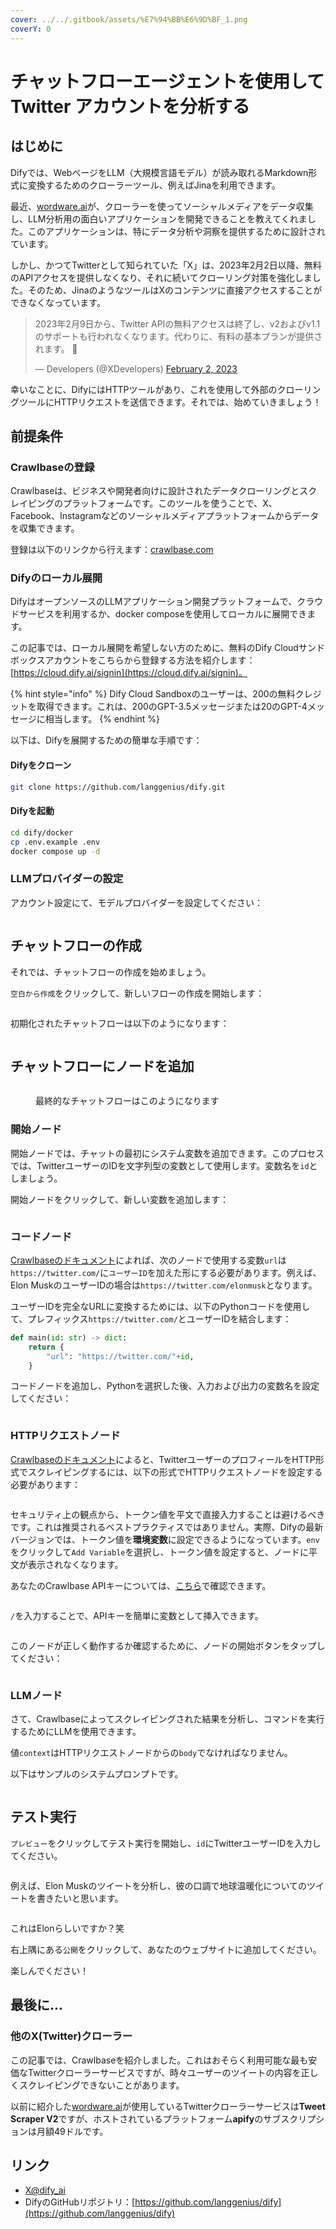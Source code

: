 ```yaml
---
cover: ../../.gitbook/assets/%E7%94%BB%E6%9D%BF_1.png
coverY: 0
---
```


# チャットフローエージェントを使用して Twitter アカウントを分析する

## はじめに

Difyでは、WebページをLLM（大規模言語モデル）が読み取れるMarkdown形式に変換するためのクローラーツール、例えばJinaを利用できます。

最近、[wordware.ai](https://www.wordware.ai/)が、クローラーを使ってソーシャルメディアをデータ収集し、LLM分析用の面白いアプリケーションを開発できることを教えてくれました。このアプリケーションは、特にデータ分析や洞察を提供するために設計されています。

しかし、かつてTwitterとして知られていた「X」は、2023年2月2日以降、無料のAPIアクセスを提供しなくなり、それに続いてクローリング対策を強化しました。そのため、JinaのようなツールはXのコンテンツに直接アクセスすることができなくなっています。

> 2023年2月9日から、Twitter APIの無料アクセスは終了し、v2およびv1.1のサポートも行われなくなります。代わりに、有料の基本プランが提供されます。 🧵
>
> — Developers (@XDevelopers) [February 2, 2023](https://twitter.com/XDevelopers/status/1621026986784337922?ref_src=twsrc%5Etfw)

幸いなことに、DifyにはHTTPツールがあり、これを使用して外部のクローリングツールにHTTPリクエストを送信できます。それでは、始めていきましょう！

## **前提条件**

### Crawlbaseの登録

Crawlbaseは、ビジネスや開発者向けに設計されたデータクローリングとスクレイピングのプラットフォームです。このツールを使うことで、X、Facebook、Instagramなどのソーシャルメディアプラットフォームからデータを収集できます。

登録は以下のリンクから行えます：[crawlbase.com](https://crawlbase.com)

### Difyのローカル展開

DifyはオープンソースのLLMアプリケーション開発プラットフォームで、クラウドサービスを利用するか、docker composeを使用してローカルに展開できます。

この記事では、ローカル展開を希望しない方のために、無料のDify Cloudサンドボックスアカウントをこちらから登録する方法を紹介します：[https://cloud.dify.ai/signin](https://cloud.dify.ai/signin)。

{% hint style="info" %}
Dify Cloud Sandboxのユーザーは、200の無料クレジットを取得できます。これは、200のGPT-3.5メッセージまたは20のGPT-4メッセージに相当します。
{% endhint %}

以下は、Difyを展開するための簡単な手順です：

#### Difyをクローン

```bash
git clone https://github.com/langgenius/dify.git
```

#### **Difyを起動**

```bash
cd dify/docker
cp .env.example .env
docker compose up -d
```

### LLMプロバイダーの設定

アカウント設定にて、モデルプロバイダーを設定してください：

<figure><img src="../../.gitbook/assets/%E6%88%AA%E5%B1%8F2024-09-03_08.51.29.png" alt=""><figcaption></figcaption></figure>

## チャットフローの作成

それでは、チャットフローの作成を始めましょう。

`空白から作成`をクリックして、新しいフローの作成を開始します：

<figure><img src="../../.gitbook/assets/%E6%88%AA%E5%B1%8F2024-09-02_20.37.09.png" alt=""><figcaption></figcaption></figure>

初期化されたチャットフローは以下のようになります：

<figure><img src="../../.gitbook/assets/%E6%88%AA%E5%B1%8F2024-09-02_22.44.44.png" alt=""><figcaption></figcaption></figure>

## チャットフローにノードを追加

<figure><img src="../../.gitbook/assets/image (114).png" alt=""><figcaption><p>最終的なチャットフローはこのようになります</p></figcaption></figure>

### 開始ノード

開始ノードでは、チャットの最初にシステム変数を追加できます。このプロセスでは、TwitterユーザーのIDを文字列型の変数として使用します。変数名を`id`としましょう。

開始ノードをクリックして、新しい変数を追加します：

<figure><img src="../../.gitbook/assets/%E6%88%AA%E5%B1%8F2024-09-03_08.42.10.png" alt=""><figcaption></figcaption></figure>

### コードノード

[Crawlbaseのドキュメント](https://crawlbase.com/docs/crawling-api/scrapers/#twitter-profile)によれば、次のノードで使用する変数`url`は`https://twitter.com/`に`ユーザーID`を加えた形にする必要があります。例えば、Elon MuskのユーザーIDの場合は`https://twitter.com/elonmusk`となります。

ユーザーIDを完全なURLに変換するためには、以下のPythonコードを使用して、プレフィックス`https://twitter.com/`とユーザーIDを結合します：

```python
def main(id: str) -> dict:
    return {
        "url": "https://twitter.com/"+id,
    }
```

コードノードを追加し、Pythonを選択した後、入力および出力の変数名を設定してください：

<figure><img src="../../.gitbook/assets/7d5de1cce4426f70f448402d7812bd040d681c225e49a2de66b59cbde66ba834.png" alt=""><figcaption></figcaption></figure>

### HTTPリクエストノード

[Crawlbaseのドキュメント](https://crawlbase.com/docs/crawling-api/scrapers/#twitter-profile)によると、TwitterユーザーのプロフィールをHTTP形式でスクレイピングするには、以下の形式でHTTPリクエストノードを設定する必要があります：

<figure><img src="../../.gitbook/assets/%E6%88%AA%E5%B1%8F2024-09-02_19.43.21 (1).png" alt=""><figcaption></figcaption></figure>

セキュリティ上の観点から、トークン値を平文で直接入力することは避けるべきです。これは推奨されるベストプラクティスではありません。実際、Difyの最新バージョンでは、トークン値を**環境変数**に設定できるようになっています。`env`をクリックして`Add Variable`を選択し、トークン値を設定すると、ノードに平文が表示されなくなります。

あなたのCrawlbase APIキーについては、[こちら](https://crawlbase.com/dashboard/account/docs)で確認できます。

<figure><img src="../../.gitbook/assets/%E6%88%AA%E5%B1%8F2024-09-02_22.55.20.png" alt=""><figcaption></figcaption></figure>

`/`を入力することで、APIキーを簡単に変数として挿入できます。

<figure><img src="../../.gitbook/assets/%E6%88%AA%E5%B1%8F2024-09-02_23.02.04.png" alt=""><figcaption></figcaption></figure>

このノードが正しく動作するか確認するために、ノードの開始ボタンをタップしてください：

<figure><img src="../../.gitbook/assets/CleanShot 2024-10-07 at 21.44.50@2x.png" alt=""><figcaption></figcaption></figure>

### LLMノード

さて、Crawlbaseによってスクレイピングされた結果を分析し、コマンドを実行するためにLLMを使用できます。

値`context`はHTTPリクエストノードからの`body`でなければなりません。

以下はサンプルのシステムプロンプトです。

<figure><img src="../../.gitbook/assets/%E6%88%AA%E5%B1%8F2024-09-02_23.35.38.png" alt=""><figcaption></figcaption></figure>

## テスト実行

`プレビュー`をクリックしてテスト実行を開始し、`id`にTwitterユーザーIDを入力してください。

<figure><img src="../../.gitbook/assets/%E6%88%AA%E5%B1%8F2024-09-02_23.41.03.png" alt=""><figcaption></figcaption></figure>

例えば、Elon Muskのツイートを分析し、彼の口調で地球温暖化についてのツイートを書きたいと思います。

<figure><img src="../../.gitbook/assets/%E6%88%AA%E5%B1%8F2024-09-02_23.47.20.png" alt=""><figcaption></figcaption></figure>

これはElonらしいですか？笑

右上隅にある`公開`をクリックして、あなたのウェブサイトに追加してください。

楽しんでください！

## 最後に…

### 他のX(Twitter)クローラー

この記事では、Crawlbaseを紹介しました。これはおそらく利用可能な最も安価なTwitterクローラーサービスですが、時々ユーザーのツイートの内容を正しくスクレイピングできないことがあります。

以前に紹介した[wordware.ai](http://wordware.ai)が使用しているTwitterクローラーサービスは**Tweet Scraper V2**ですが、ホストされているプラットフォーム**apify**のサブスクリプションは月額49ドルです。

## リンク

* [X@dify_ai](https://x.com/dify_ai)
* DifyのGitHubリポジトリ：[https://github.com/langgenius/dify](https://github.com/langgenius/dify)